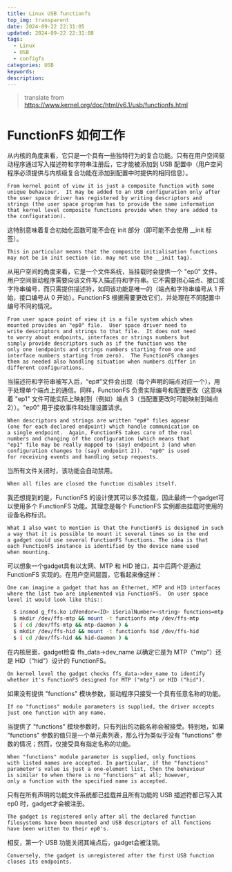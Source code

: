 ```yaml
---
title: Linux USB functionfs
top_img: transparent
date: 2024-09-22 22:31:05
updated: 2024-09-22 22:31:08
tags:
  - Linux
  - USB
  - configfs
categories: USB
keywords:
description:
---
```


> translate from https://www.kernel.org/doc/html/v6.1/usb/functionfs.html

# FunctionFS 如何工作

从内核的角度来看，它只是一个具有一些独特行为的复合功能。只有在用户空间驱动程序通过写入描述符和字符串注册后，它才能被添加到 USB 配置中（用户空间程序必须提供与内核级复合功能在添加到配置中时提供的相同信息）。

```text
From kernel point of view it is just a composite function with some
unique behaviour.  It may be added to an USB configuration only after
the user space driver has registered by writing descriptors and
strings (the user space program has to provide the same information
that kernel level composite functions provide when they are added to
the configuration).
```

这特别意味着复合初始化函数可能不会在 init 部分（即可能不会使用 __init 标签）。

```text
This in particular means that the composite initialisation functions
may not be in init section (ie. may not use the __init tag).
```

从用户空间的角度来看，它是一个文件系统，当挂载时会提供一个 "ep0" 文件。用户空间驱动程序需要向该文件写入描述符和字符串。它不需要担心端点、接口或字符串编号，而只需提供描述符，如同该功能是唯一的（端点和字符串编号从 1 开始，接口编号从 0 开始）。FunctionFS 根据需要更改它们，并处理在不同配置中编号不同的情况。

```text
From user space point of view it is a file system which when
mounted provides an "ep0" file.  User space driver need to
write descriptors and strings to that file.  It does not need
to worry about endpoints, interfaces or strings numbers but
simply provide descriptors such as if the function was the
only one (endpoints and strings numbers starting from one and
interface numbers starting from zero).  The FunctionFS changes
them as needed also handling situation when numbers differ in
different configurations.
```

当描述符和字符串被写入后，“ep#”文件会出现（每个声明的端点对应一个），用于处理单个端点上的通信。同样，FunctionFS 负责实际编号和配置更改（这意味着 "ep1" 文件可能实际上映射到（例如）端点 3（当配置更改时可能映射到端点 2））。"ep0" 用于接收事件和处理设置请求。

```text
When descriptors and strings are written "ep#" files appear
(one for each declared endpoint) which handle communication on
a single endpoint.  Again, FunctionFS takes care of the real
numbers and changing of the configuration (which means that
"ep1" file may be really mapped to (say) endpoint 3 (and when
configuration changes to (say) endpoint 2)).  "ep0" is used
for receiving events and handling setup requests.
```

当所有文件关闭时，该功能会自动禁用。

```text
When all files are closed the function disables itself.
```

我还想提到的是，FunctionFS 的设计使其可以多次挂载，因此最终一个gadget可以使用多个 FunctionFS 功能。其理念是每个 FunctionFS 实例都由挂载时使用的设备名称标识。

```text
What I also want to mention is that the FunctionFS is designed in such
a way that it is possible to mount it several times so in the end
a gadget could use several FunctionFS functions. The idea is that
each FunctionFS instance is identified by the device name used
when mounting.
```

可以想象一个gadget具有以太网、MTP 和 HID 接口，其中后两个是通过 FunctionFS 实现的。在用户空间层面，它看起来像这样：

```text
One can imagine a gadget that has an Ethernet, MTP and HID interfaces
where the last two are implemented via FunctionFS.  On user space
level it would look like this::
```

```bash
  $ insmod g_ffs.ko idVendor=<ID> iSerialNumber=<string> functions=mtp,hid
  $ mkdir /dev/ffs-mtp && mount -t functionfs mtp /dev/ffs-mtp
  $ ( cd /dev/ffs-mtp && mtp-daemon ) &
  $ mkdir /dev/ffs-hid && mount -t functionfs hid /dev/ffs-hid
  $ ( cd /dev/ffs-hid && hid-daemon ) &
```

在内核层面，gadget检查 ffs_data->dev_name 以确定它是为 MTP（“mtp”）还是 HID（“hid”）设计的 FunctionFS。

```text
On kernel level the gadget checks ffs_data->dev_name to identify
whether it's FunctionFS designed for MTP ("mtp") or HID ("hid").
```

如果没有提供 "functions" 模块参数，驱动程序只接受一个具有任意名称的功能。

```text
If no "functions" module parameters is supplied, the driver accepts
just one function with any name.
```

当提供了 "functions" 模块参数时，只有列出的功能名称会被接受。特别地，如果 "functions" 参数的值只是一个单元素列表，那么行为类似于没有 "functions" 参数的情况；然而，仅接受具有指定名称的功能。

```text
When "functions" module parameter is supplied, only functions
with listed names are accepted. In particular, if the "functions"
parameter's value is just a one-element list, then the behaviour
is similar to when there is no "functions" at all; however,
only a function with the specified name is accepted.
```

只有在所有声明的功能文件系统都已挂载并且所有功能的 USB 描述符都已写入其 ep0 时，gadget才会被注册。

```text
The gadget is registered only after all the declared function
filesystems have been mounted and USB descriptors of all functions
have been written to their ep0's.
```

相反，第一个 USB 功能关闭其端点后，gadget会被注销。

```text
Conversely, the gadget is unregistered after the first USB function
closes its endpoints.
```
